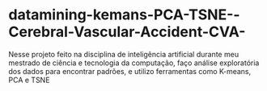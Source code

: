 # datamining-kemans-PCA-TSNE--Cerebral-Vascular-Accident-CVA-
Nesse projeto feito na disciplina de inteligência artificial durante meu mestrado de ciência e tecnologia da computação, faço análise exploratória dos dados para encontrar padrões, e utilizo ferramentas como K-means, PCA e TSNE
